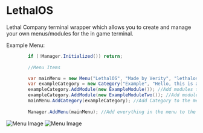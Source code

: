 # LethalOS

Lethal Company terminal wrapper which allows you to create and manage your own menus/modules for the in game terminal.

Example Menu:

```cs
        if (!Manager.Initialized()) return;
        
        //Menu Items

        var mainMenu = new Menu("LethalOS", "Made by Verity", "lethalos"); //Create menus
        var exampleCategory = new Category("Example", "Hello, this is an example category.", "example"); //Create Categories
        exampleCategory.AddModule(new ExampleModule()); //Add modules to the category
        exampleCategory.AddModule(new ExampleModuleTwo()); //Add modules to the category
        mainMenu.AddCategory(exampleCategory); //Add Category to the menu
        
        Manager.AddMenu(mainMenu); //Add everything in the menu to the terminal
```

![Menu Image](https://big.cock.rentals/sale/wjoat9oa.png)
![Menu Image](https://big.cock.rentals/sale/ov4417d0.png)
